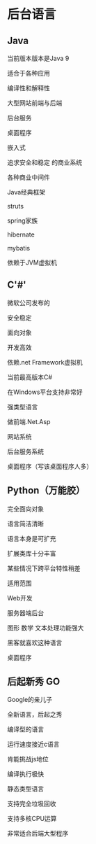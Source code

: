 # 后台语言 

## Java

当前版本版本是Java 9

适合于各种应用

编译性和解释性

大型网站前端与后端

后台服务

桌面程序

嵌入式

追求安全和稳定 的商业系统

各种商业中间件

Java经典框架

struts

spring家族

hibernate

mybatis

依赖于JVM虚拟机

## C'#'

微软公司发布的

安全稳定

面向对象

开发高效

依赖.net Framework虚拟机

当前最高版本C#

在Windows平台支持非常好

强类型语言

做前端.Net.Asp

网站系统

后台服务系统

桌面程序（写该桌面程序人多）

## Python（万能胶）

完全面向对象

语言简洁清晰

语言本身是可扩充

扩展类库十分丰富

某些情况下跨平台特性稍差

适用范围

Web开发

服务器端后台

图形 数学 文本处理功能强大

黑客就喜欢这种语言

桌面程序

## 后起新秀 GO

Google的亲儿子

全新语言，后起之秀

编译型的语言

运行速度接近c语言

肯能挑战js地位

编译执行极快

静态类型语言

支持完全垃圾回收

支持多核CPU运算

非常适合后端大型程序





